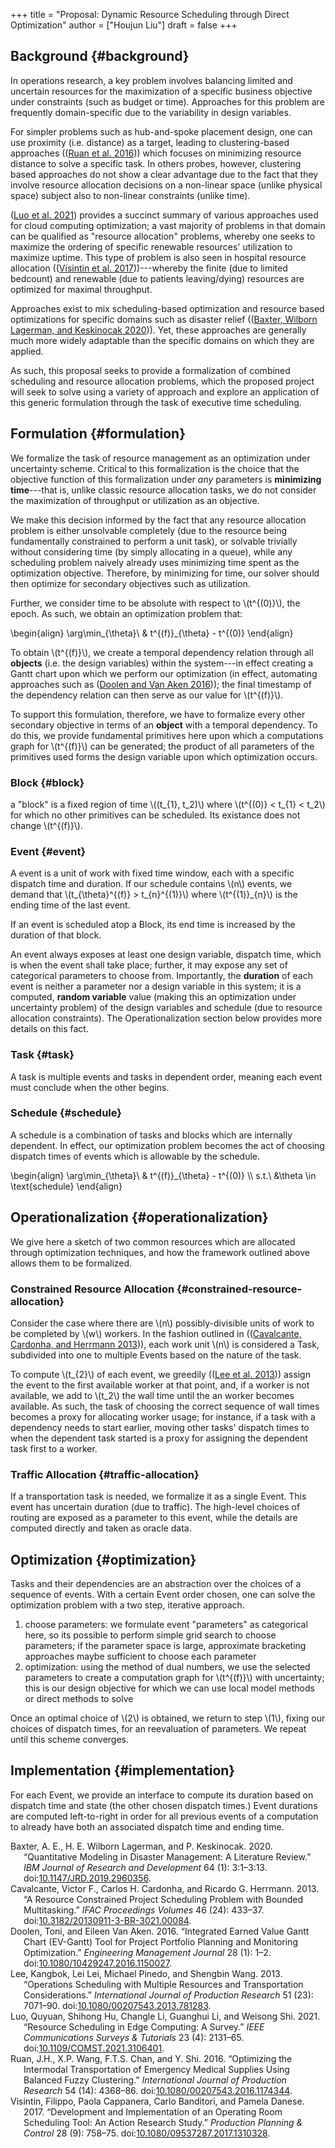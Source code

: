 +++
title = "Proposal: Dynamic Resource Scheduling through Direct Optimization"
author = ["Houjun Liu"]
draft = false
+++

## Background {#background}

In operations research, a key problem involves balancing limited and uncertain resources for the maximization of a specific business objective under constraints (such as budget or time). Approaches for this problem are frequently domain-specific due to the variability in design variables.

For simpler problems such as hub-and-spoke placement design, one can use proximity (i.e. distance) as a target, leading to clustering-based approaches ((<a href="#citeproc_bib_item_6">Ruan et al. 2016</a>)) which focuses on minimizing resource distance to solve a specific task. In others probes, however, clustering based approaches do not show a clear advantage due to the fact that they involve resource allocation decisions on a non-linear space (unlike physical space) subject also to non-linear constraints (unlike time).

(<a href="#citeproc_bib_item_5">Luo et al. 2021</a>) provides a succinct summary of various approaches used for cloud computing optimization; a vast majority of problems in that domain can be qualified as "resource allocation" problems, whereby one seeks to maximize the ordering of specific renewable resources' utilization to maximize uptime. This type of problem is also seen in hospital resource allocation ((<a href="#citeproc_bib_item_7">Visintin et al. 2017</a>))---whereby the finite (due to limited bedcount) and renewable (due to patients leaving/dying) resources are optimized for maximal throughput.

Approaches exist to mix scheduling-based optimization and resource based optimizations for specific domains such as disaster relief ((<a href="#citeproc_bib_item_1">Baxter, Wilborn Lagerman, and Keskinocak 2020</a>)). Yet, these approaches are generally much more widely adaptable than the specific domains on which they are applied.

As such, this proposal seeks to provide a formalization of combined scheduling and resource allocation problems, which the proposed project will seek to solve using a variety of approach and explore an application of this generic formulation through the task of executive time scheduling.


## Formulation {#formulation}

We formalize the task of resource management as an optimization under uncertainty scheme. Critical to this formalization is the choice that the objective function of this formalization under _any_ parameters is **minimizing time**---that is, unlike classic resource allocation tasks, we do not consider the maximization of throughput or utilization as an objective.

We make this decision informed by the fact that any resource allocation problem is either unsolvable completely (due to the resource being fundamentally constrained to perform a unit task), or solvable trivially without considering time (by simply allocating in a queue), while any scheduling problem naively already uses minimizing time spent as the optimization objective. Therefore, by minimizing for time, our solver should then optimize for secondary objectives such as utilization.

Further, we consider time to be absolute with respect to \\(t^{(0)}\\), the epoch. As such, we obtain an optimization problem that:

\begin{align}
\arg\min\_{\theta}\ & t^{(f)}\_{\theta} - t^{(0)}
\end{align}

To obtain \\(t^{(f)}\\), we create a temporal dependency relation through all **objects** (i.e. the design variables) within the system---in effect creating a Gantt chart upon which we perform our optimization (in effect, automating approaches such as (<a href="#citeproc_bib_item_3">Doolen and Van Aken 2016</a>)); the final timestamp of the dependency relation can then serve as our value for \\(t^{(f)}\\).

To support this formulation, therefore, we have to formalize every other secondary objective in terms of an **object** with a temporal dependency. To do this, we provide fundamental primitives here upon which a computations graph for \\(t^{(f)}\\) can be generated; the product of all parameters of the primitives used forms the design variable upon which optimization occurs.


### Block {#block}

a "block" is a fixed region of time \\((t\_{1}, t\_2)\\)  where \\(t^{(0)} < t\_{1} < t\_2\\) for which no other primitives can be scheduled. Its existance does not change \\(t^{(f)}\\).


### Event {#event}

A event is a unit of work with fixed time window, each with a specific dispatch time and duration. If our schedule contains \\(n\\) events, we demand that \\(t\_{\theta}^{(f)} > t\_{n}^{(1)}\\) where \\(t^{(1)}\_{n}\\) is the ending time of the last event.

If an event is scheduled atop a Block, its end time is increased by the duration of that block.

An event always exposes at least one design variable, dispatch time, which is when the event shall take place; further, it may expose any set of categorical parameters to choose from. Importantly, the **duration** of each event is neither a parameter nor a design variable in this system; it is a computed, **random variable** value (making this an optimization under uncertainty problem) of the design variables and schedule (due to resource allocation constraints). The Operationalization section below provides more details on this fact.


### Task {#task}

A task is multiple events and tasks in dependent order, meaning each event must conclude when the other begins.


### Schedule {#schedule}

A schedule is a combination of tasks and blocks which are internally dependent. In effect, our optimization problem becomes the act of choosing dispatch times of events which is allowable by the schedule.

\begin{align}
\arg\min\_{\theta}\ & t^{(f)}\_{\theta} - t^{(0)} \\\\
s.t.\ &\theta \in \text{schedule}
\end{align}


## Operationalization {#operationalization}

We give here a sketch of two common resources which are allocated through optimization techniques, and how the framework outlined above allows them to be formalized.


### Constrained Resource Allocation {#constrained-resource-allocation}

Consider the case where there are \\(n\\) possibly-divisible units of work to be completed by \\(w\\) workers. In the fashion outlined in ((<a href="#citeproc_bib_item_2">Cavalcante, Cardonha, and Herrmann 2013</a>)), each work unit \\(n\\) is considered a Task, subdivided into one to multiple Events based on the nature of the task.

To compute \\(t\_{2}\\) of each event, we greedily ((<a href="#citeproc_bib_item_4">Lee et al. 2013</a>)) assign the event to the first available worker at that point, and, if a worker is not available, we add to \\(t\_2\\) the wall time until the an worker becomes available. As such, the task of choosing the correct sequence of wall times becomes a proxy for allocating worker usage; for instance, if a task with a dependency needs to start earlier, moving other tasks' dispatch times to when the dependent task started is a proxy for assigning the dependent task first to a worker.


### Traffic Allocation {#traffic-allocation}

If a transportation task is needed, we formalize it as a single Event. This event has uncertain duration (due to traffic). The high-level choices of routing are exposed as a parameter to this event, while the details are computed directly and taken as oracle data.


## Optimization {#optimization}

Tasks and their dependencies are an abstraction over the choices of a sequence of events. With a certain Event order chosen, one can solve the optimization problem with a two step, iterative approach.

1.  choose parameters: we formulate event "parameters" as categorical here, so its possible to perform simple grid search to choose parameters; if the parameter space is large, approximate bracketing approaches maybe sufficient to choose each parameter
2.  optimization: using the method of dual numbers, we use the selected parameters to create a computation graph for \\(t^{(f)}\\) with uncertainty; this is our design objective for which we can use local model methods or direct methods to solve

Once an optimal choice of \\(2\\) is obtained, we return to step \\(1\\), fixing our choices of dispatch times, for an reevaluation of parameters. We repeat until this scheme converges.


## Implementation {#implementation}

For each Event, we provide an interface to compute its duration based on dispatch time and state (the other chosen dispatch times.) Event durations are computed left-to-right in order for all previous events of a computation to already have both an associated dispatch time and ending time.



<style>.csl-entry{text-indent: -1.5em; margin-left: 1.5em;}</style><div class="csl-bib-body">
  <div class="csl-entry"><a id="citeproc_bib_item_1"></a>Baxter, A. E., H. E. Wilborn Lagerman, and P. Keskinocak. 2020. “Quantitative Modeling in Disaster Management: A Literature Review.” <i>IBM Journal of Research and Development</i> 64 (1): 3:1–3:13. doi:<a href="https://doi.org/10.1147/JRD.2019.2960356">10.1147/JRD.2019.2960356</a>.</div>
  <div class="csl-entry"><a id="citeproc_bib_item_2"></a>Cavalcante, Victor F., Carlos H. Cardonha, and Ricardo G. Herrmann. 2013. “A Resource Constrained Project Scheduling Problem with Bounded Multitasking.” <i>IFAC Proceedings Volumes</i> 46 (24): 433–37. doi:<a href="https://doi.org/10.3182/20130911-3-BR-3021.00084">10.3182/20130911-3-BR-3021.00084</a>.</div>
  <div class="csl-entry"><a id="citeproc_bib_item_3"></a>Doolen, Toni, and Eileen Van Aken. 2016. “Integrated Earned Value Gantt Chart (EV-Gantt) Tool for Project Portfolio Planning and Monitoring Optimization.” <i>Engineering Management Journal</i> 28 (1): 1–2. doi:<a href="https://doi.org/10.1080/10429247.2016.1150027">10.1080/10429247.2016.1150027</a>.</div>
  <div class="csl-entry"><a id="citeproc_bib_item_4"></a>Lee, Kangbok, Lei Lei, Michael Pinedo, and Shengbin Wang. 2013. “Operations Scheduling with Multiple Resources and Transportation Considerations.” <i>International Journal of Production Research</i> 51 (23): 7071–90. doi:<a href="https://doi.org/10.1080/00207543.2013.781283">10.1080/00207543.2013.781283</a>.</div>
  <div class="csl-entry"><a id="citeproc_bib_item_5"></a>Luo, Quyuan, Shihong Hu, Changle Li, Guanghui Li, and Weisong Shi. 2021. “Resource Scheduling in Edge Computing: A Survey.” <i>IEEE Communications Surveys &#38; Tutorials</i> 23 (4): 2131–65. doi:<a href="https://doi.org/10.1109/COMST.2021.3106401">10.1109/COMST.2021.3106401</a>.</div>
  <div class="csl-entry"><a id="citeproc_bib_item_6"></a>Ruan, J.H., X.P. Wang, F.T.S. Chan, and Y. Shi. 2016. “Optimizing the Intermodal Transportation of Emergency Medical Supplies Using Balanced Fuzzy Clustering.” <i>International Journal of Production Research</i> 54 (14): 4368–86. doi:<a href="https://doi.org/10.1080/00207543.2016.1174344">10.1080/00207543.2016.1174344</a>.</div>
  <div class="csl-entry"><a id="citeproc_bib_item_7"></a>Visintin, Filippo, Paola Cappanera, Carlo Banditori, and Pamela Danese. 2017. “Development and Implementation of an Operating Room Scheduling Tool: An Action Research Study.” <i>Production Planning &#38; Control</i> 28 (9): 758–75. doi:<a href="https://doi.org/10.1080/09537287.2017.1310328">10.1080/09537287.2017.1310328</a>.</div>
</div>
